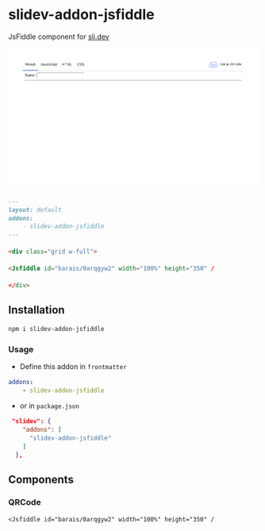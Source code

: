 # slidev-addon-jsfiddle

JsFiddle component for [sli.dev](https://sli.dev/)

![example](https://raw.githubusercontent.com/barais/slidev-addon-jsfiddle/main/example-export/001.png)

```md
---
layout: default
addons:
    - slidev-addon-jsfiddle
---

<div class="grid w-full">

<Jsfiddle id="barais/0arqgyw2" width="100%" height="350" /

</div>
```

## Installation

```bash
npm i slidev-addon-jsfiddle
```

### Usage

-   Define this addon in `frontmatter`

```yaml
addons:
    - slidev-addon-jsfiddle
```

-   or in `package.json`

```json
 "slidev": {
    "addons": [
      "slidev-addon-jsfiddle"
    ]
  },
```

## Components

### QRCode

```vue
<Jsfiddle id="barais/0arqgyw2" width="100%" height="350" /
```


